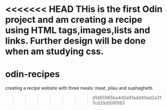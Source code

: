 <<<<<<< HEAD
THis is the first Odin project and am creating a recipe using HTML tags,images,lists and links. Further design will be done when am studying css.
=======
# odin-recipes
creating a recipe website with three meals: meat, pilau and suphaghetti.
>>>>>>> d1d65965ba4d0a91add40ad2a317cd20d5081f83
